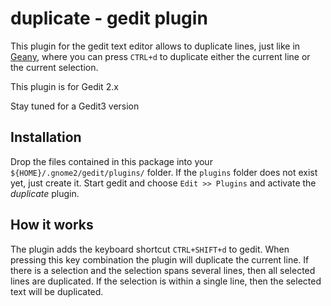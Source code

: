 # duplicate - gedit plugin

This plugin for the gedit text editor allows to duplicate lines, just like in [Geany](http://www.geany.org), where you can press `CTRL+d` to duplicate either the current line or the current selection.

This plugin is for Gedit 2.x

Stay tuned for a Gedit3 version


## Installation

Drop the files contained in this package into your `${HOME}/.gnome2/gedit/plugins/` folder. If the `plugins` folder does not exist yet, just create it.
Start gedit and choose `Edit >> Plugins` and activate the _duplicate_ plugin.


## How it works

The plugin adds the keyboard shortcut `CTRL+SHIFT+d` to gedit. When pressing this key combination the plugin will duplicate the current line. If there is a selection and the selection spans several lines, then all selected lines are duplicated. If the selection is within a single line, then the selected text will be duplicated.

